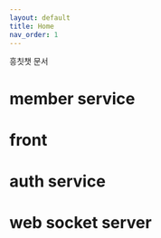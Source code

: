 ```yaml
---
layout: default
title: Home
nav_order: 1
---
```


흥칫챗 문서

# member service

# front 

# auth service

# web socket server